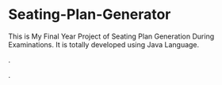 # Seating-Plan-Generator

This is My Final Year Project of Seating Plan Generation During Examinations. It is totally developed using Java Language.












.
































































































































































































































.






































